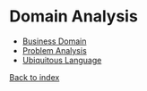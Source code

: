 # Domain Analysis

* [Business Domain](business-domain.md)
* [Problem Analysis](domain-problem-analysis.md)
* [Ubiquitous Language](ubiquitous-language.md)

[Back to index](../index.md)